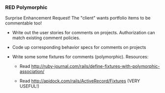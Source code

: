 ### RED Polymorphic

Surprise Enhancement Request! The "client" wants portfolio items to be commentable too!
  - Write out the user stories for comments on projects. Authorization can match existing comment policies.

  - Code up corresponding behavior specs for comments on projects

  - Write some some fixtures for comments (polymorphic). Resources:

    - Read http://ruby-journal.com/rails/define-fixtures-with-polymorphic-association/

    - Read http://apidock.com/rails/ActiveRecord/Fixtures (VERY USEFUL!)

